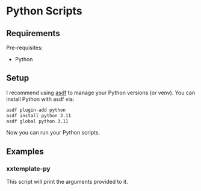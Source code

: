 # Python Scripts

## Requirements

Pre-requisites:

- Python

## Setup

I recommend using [asdf](https://asdf-vm.com/guide/getting-started.html) to manage your Python versions (or venv). You can install Python with asdf via:

```bash
asdf plugin-add python
asdf install python 3.11
asdf global python 3.11
```

Now you can run your Python scripts.

## Examples

### xxtemplate-py

This script will print the arguments provided to it.
